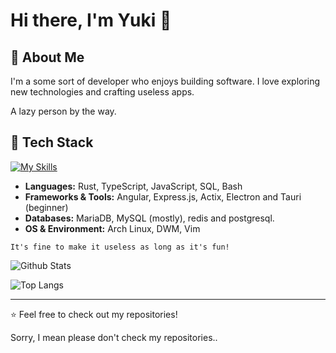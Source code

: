 # Hi there, I'm Yuki 👋

## 🚀 About Me
I'm a some sort of developer who enjoys building software. I love exploring new technologies and crafting useless apps.

A lazy person by the way.

## 🔧 Tech Stack
[![My Skills](https://skillicons.dev/icons?i=actix,angular,arch,bash,bun,css,dart,discord,electron,express,flutter,git,html,js,linux,mysql,nodejs,obsidian,postgres,pug,redis,rust,sqlite,tauri,ts,vim,vite,vscode)](https://skillicons.dev)

- **Languages:** Rust, TypeScript, JavaScript, SQL, Bash
- **Frameworks & Tools:** Angular, Express.js, Actix, Electron and Tauri (beginner)
- **Databases:** MariaDB, MySQL (mostly), redis and postgresql.
- **OS & Environment:** Arch Linux, DWM, Vim

`It's fine to make it useless as long as it's fun!`


![Github Stats](https://github-readme-stats.vercel.app/api/?username=yukiisen&theme=radical)

![Top Langs](https://github-readme-stats.vercel.app/api/top-langs/?username=yukiisen&theme=radical&exclude_repo=xdots)

---
⭐ Feel free to check out my repositories!

Sorry, I mean please don't check my repositories..
